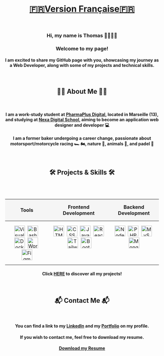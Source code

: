 <div align="center">
  
# [🇫🇷Version Française🇫🇷](README.md)

<br/>

<h3>Hi, my name is Thomas 👨🏼‍💻👋</h3>

<h3>Welcome to my page!</h3>

<h4>I am excited to share my GitHub page with you, showcasing my journey as a Web Developer, along with some of my projects and technical skills.</h4>

<br/>

<h2>🙋‍♂️ About Me 🙋‍♂️</h2>

<br/>

<h4>I am a work-study student at <a href="https://pharmaplusdigital.com/" target="_blank">PharmaPlus Digital</a>, located in Marseille (13), and studying at <a href="https://www.nexa.fr/" target="_blank">Nexa Digital School</a>, aiming to become an application web designer and developer 💻</h4>

<h4>I am a former baker undergoing a career change, passionate about motorsport/motorcycle racing 🏎️ 🏍️, nature 🌱, animals 🦁, and padel 🎾</h4>

<br/>

<h2>🛠️ Projects & Skills 🛠️</h2>

<br/>
<br/>

<table align="center" style="border-collapse: collapse; text-align: center; width: 100%;">
  <thead>
    <tr style="background-color: #f5f5f5;">
      <th style="padding: 15px;">Tools</th>
      <th style="padding: 15px;">Frontend Development</th>
      <th style="padding: 15px;">Backend Development</th>
    </tr>
  </thead>
  <tbody>
    <tr>
      <td style="padding: 15px; vertical-align: top;">
        <img src="https://skillicons.dev/icons?i=vscode" width="35" height="35" alt="Visual Studio Code" title="Visual Studio Code" />&nbsp;
        <img src="https://skillicons.dev/icons?i=bash" width="35" height="35" alt="Bash" title="Bash" />&nbsp;
        <img src="https://skillicons.dev/icons?i=docker" width="35" height="35" alt="Docker" title="Docker" />&nbsp;
        <img src="https://skillicons.dev/icons?i=wordpress" width="35" height="35" alt="Wordpress" title="Wordpress" />&nbsp;
        <img src="https://skillicons.dev/icons?i=figma" width="35" height="35" alt="Figma" title="Figma" />     
      </td>
      <td style="padding: 15px; vertical-align: top;">
        <img src="https://skillicons.dev/icons?i=html" width="35" height="35" alt="HTML5" title="HTML5" />&nbsp;
        <img src="https://skillicons.dev/icons?i=css" width="35" height="35" alt="CSS" title="CSS" />&nbsp;
        <img src="https://skillicons.dev/icons?i=js" width="35" height="35" alt="JavaScript" title="JavaScript" />&nbsp;
        <img src="https://skillicons.dev/icons?i=react" width="35" height="35" alt="React" title="React" />&nbsp;
        <img src="https://skillicons.dev/icons?i=tailwind" width="35" height="35" alt="Tailwind CSS" title="Tailwind CSS" />&nbsp;
        <img src="https://skillicons.dev/icons?i=bootstrap" width="35" height="35" alt="Bootstrap CSS" title="Bootstrap CSS" />&nbsp;
      </td>
      <td style="padding: 15px; vertical-align: top;">
        <img src="https://skillicons.dev/icons?i=nodejs" width="35" height="35" alt="Node.js" title="Node.js" />&nbsp;
        <img src="https://skillicons.dev/icons?i=php" width="35" height="35" alt="PHP" title="PHP" />&nbsp;
        <img src="https://skillicons.dev/icons?i=mysql" width="35" height="35" alt="MySQL" title="MySQL" />&nbsp;
        <img src="https://skillicons.dev/icons?i=mongodb" width="35" height="35" alt="MongoDB" title="MongoDB" />    
      </td>
    </tr>
  </tbody>
</table>

<h4>Click <a href="https://github.com/ThomasMaingre?tab=repositories" target="_blank">HERE</a> to discover all my projects!</h4>

<br/>

<h2>📬 Contact Me 📬</h2>

<br/>

<h4>You can find a link to my <a href="https://www.linkedin.com/in/thomas-maingre/" target="_blank">LinkedIn</a> and my <a href="https://thomasmaingre.com" target="_blank">Portfolio</a> on my profile.</h4>

<h4>If you wish to contact me, feel free to download my resume.</h4>

<h4><a href="https://drive.google.com/file/d/12HUi6E5sfJJs1bSdgxr6xsmZhET66iTy/view?usp=drive_link" target="_blank">Download my Resume</a></h4>

</div>
